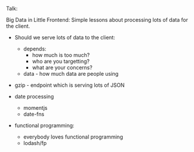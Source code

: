Talk:

Big Data in Little Frontend:
Simple lessons about processing lots of data for the client.

- Should we serve lots of data to the client:

  - depends:
    - how much is too much?
    - who are you targetting?
    - what are your concerns?
  - data - how much data are people using

- gzip - endpoint which is serving lots of JSON
- date processing

  - momentjs
  - date-fns

- functional programming:
  - everybody loves functional programming
  - lodash/fp
